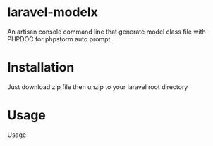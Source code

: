 # laravel-modelx
An artisan console command line that generate model class file with PHPDOC for phpstorm auto prompt <br>

<h1>Installation</h1>
Just download zip file then  unzip to your laravel root directory

<h1>Usage</h1>
Usage
